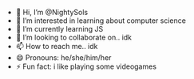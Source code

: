 - 👋 Hi, I’m @NightySols
- 👀 I’m interested in learning about computer science
- 🌱 I’m currently learning JS
- 💞️ I’m looking to collaborate on.. idk
- 📫 How to reach me.. idk
- 😄 Pronouns: he/she/him/her
- ⚡ Fun fact: i like playing some videogames

<!---
NightySols/NightySols is a ✨ special ✨ repository because its `README.md` (this file) appears on your GitHub profile.
You can click the Preview link to take a look at your changes.
--->
